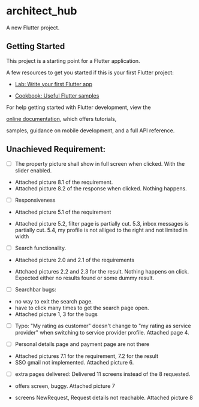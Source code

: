 # architect_hub

A new Flutter project.

## Getting Started

This project is a starting point for a Flutter application.

A few resources to get you started if this is your first Flutter project:

- [Lab: Write your first Flutter app](https://docs.flutter.dev/get-started/codelab)

- [Cookbook: Useful Flutter samples](https://docs.flutter.dev/cookbook)

For help getting started with Flutter development, view the

[online documentation](https://docs.flutter.dev/), which offers tutorials,

samples, guidance on mobile development, and a full API reference.

## Unachieved Requirement:

- [ ] The property picture shall show in full screen when clicked. With the slider enabled.

- Attached picture 8.1 of the requirement.
- Attached picture 8.2 of the response when clicked. Nothing happens.

- [ ] Responsiveness

- Attached picture 5.1 of the requirement

- Attached picture 5.2, filter page is partially cut. 5.3, inbox messages is partially cut. 5.4, my profile is not alliged to the right and not limited in width

- [ ] Search functionality.

- Attached picture 2.0 and 2.1 of the requirements

- Attchaed pictures 2.2 and 2.3 for the result. Nothing happens on click. Expected either no results found or some dummy result.

- [ ] Searchbar bugs:
- no way to exit the search page.
- have to click many times to get the search page open.
- Attached picture 1, 3 for the bugs
- [ ] Typo: "My rating as customer" doesn't change to "my rating as service provider" when switching to service provider profile. Attached page 4.

- [ ] Personal details page and payment page are not there
- Attached pictures 7.1 for the requirement, 7.2 for the result
- SSO gmail not implemented. Attached picture 6.

- [ ] extra pages delivered: Delivered 11 screens instead of the 8 requested.

- offers screen, buggy. Attached picture 7

- screens NewRequest, Request details not reachable. Attached picture 8
